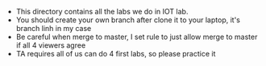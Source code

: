 - This directory contains all the labs we do in IOT lab.
- You should create your own branch after clone it to your laptop, it's branch linh in my case
- Be careful when merge to master, I set rule to just allow merge to master if all 4 viewers agree
- TA requires all of us can do 4 first labs, so please practice it
